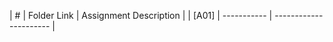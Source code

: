 |   #   | Folder Link | Assignment Description |
|  [A01] | ----------- | ---------------------- |

